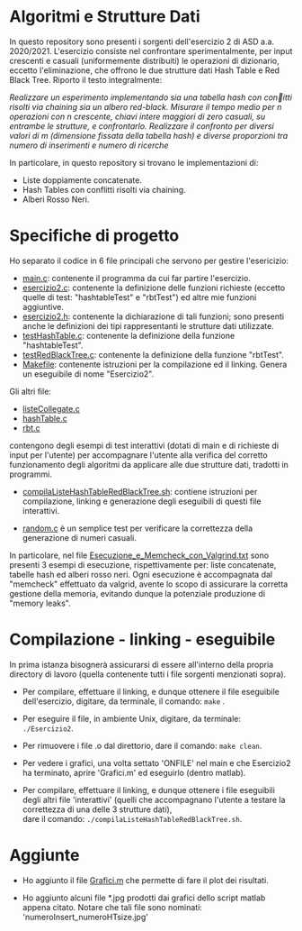# Algoritmi e Strutture Dati

In questo repository sono presenti i sorgenti dell'esercizio 2 di ASD a.a. 2020/2021.
L'esercizio consiste nel confrontare sperimentalmente, per input crescenti e casuali (uniformemente distribuiti) le operazioni di dizionario, eccetto l'eliminazione, che offrono le due strutture dati Hash Table e Red Black Tree.
Riporto il testo integralmente:<br/>

*Realizzare un esperimento implementando sia una tabella hash con conitti
risolti via chaining sia un albero red-black. Misurare il tempo medio per n
operazioni con n crescente, chiavi intere maggiori di zero casuali, su
entrambe le strutture, e confrontarlo. Realizzare il confronto per diversi
valori di m (dimensione fissata della tabella hash) e diverse proporzioni tra
numero di inserimenti e numero di ricerche*

In particolare, in questo repository si trovano le implementazioni di:

- Liste doppiamente concatenate.
- Hash Tables con conflitti risolti via chaining.
- Alberi Rosso Neri.

# Specifiche di progetto

Ho separato il codice in 6 file principali che servono per gestire l'esericizio:

- [main.c](https://github.com/marcoBelt99/Algoritmi_e_Strutture_Dati/blob/main/main.c): contenente il programma da cui far partire l'esercizio.
- [esercizio2.c](https://github.com/marcoBelt99/Algoritmi_e_Strutture_Dati/blob/main/esercizio2.c):       contenente la definizione delle funzioni richieste (eccetto quelle di test: "hashtableTest" e "rbtTest") ed altre mie funzioni aggiuntive.
- [esercizio2.h](https://github.com/marcoBelt99/Algoritmi_e_Strutture_Dati/blob/main/esercizio2.h):       contenente la dichiarazione di tali funzioni; sono presenti anche le definizioni dei tipi rappresentanti le strutture dati utilizzate.
- [testHashTable.c](https://github.com/marcoBelt99/Algoritmi_e_Strutture_Dati/blob/main/testHashTable.c):    contenente la definizione della funzione "hashtableTest".
- [testRedBlackTree.c](https://github.com/marcoBelt99/Algoritmi_e_Strutture_Dati/blob/main/testRedBlackTree.c): contenente la definizione della funzione "rbtTest".
- [Makefile](https://github.com/marcoBelt99/Algoritmi_e_Strutture_Dati/blob/main/Makefile): contenente istruzioni per la compilazione ed il linking. Genera un eseguibile di nome "Esercizio2".


Gli altri file:

- [listeCollegate.c](https://github.com/marcoBelt99/Algoritmi_e_Strutture_Dati/blob/main/listeCollegate.c)
- [hashTable.c](https://github.com/marcoBelt99/Algoritmi_e_Strutture_Dati/blob/main/hashTable.c)
- [rbt.c](https://github.com/marcoBelt99/Algoritmi_e_Strutture_Dati/blob/main/rbt.c)

contengono degli esempi di test interattivi (dotati di main e di richieste di input per l'utente) per accompagnare l'utente alla verifica del corretto funzionamento degli algoritmi da applicare alle due strutture dati, tradotti in programmi.

- [compilaListeHashTableRedBlackTree.sh](https://github.com/marcoBelt99/Algoritmi_e_Strutture_Dati/blob/main/compilaListeHashTableRedBlackTree.sh): contiene istruzioni per compilazione, linking e generazione degli eseguibili di questi file interattivi.

- [random.c](https://github.com/marcoBelt99/Algoritmi_e_Strutture_Dati/blob/main/random.c) è un semplice test per verificare la correttezza della generazione di numeri casuali.

In particolare, nel file [Esecuzione_e_Memcheck_con_Valgrind.txt](https://github.com/marcoBelt99/Algoritmi_e_Strutture_Dati/blob/main/Esecuzione_e_Memcheck_con_Valgrind.txt) sono presenti 3 esempi di esecuzione, rispettivamente per: liste concatenate, tabelle hash ed alberi rosso neri.
Ogni esecuzione è accompagnata dal "memcheck" effettuato da valgrid, avente lo scopo di assicurare la corretta gestione della memoria, evitando dunque la potenziale produzione di "memory leaks".


# Compilazione - linking - eseguibile
In prima istanza bisognerà assicurarsi di essere all'interno della propria directory di lavoro (quella contenente tutti i file sorgenti menzionati sopra).

- Per compilare, effettuare il linking, e dunque ottenere il file eseguibile dell'esercizio, digitare, da terminale, il comando: `make` .

- Per eseguire il file, in ambiente Unix, digitare, da terminale: `./Esercizio2`.

- Per rimuovere i file .o dal direttorio, dare il comando: `make clean`.

- Per vedere i grafici, una volta settato 'ONFILE' nel main e che Esercizio2 ha terminato,
aprire 'Grafici.m' ed eseguirlo (dentro matlab).

- Per compilare, effettuare il linking, e dunque ottenere i file eseguibili degli altri file 'interattivi' (quelli che accompagnano l'utente a testare la correttezza di una delle 3 strutture dati),<br/>dare il comando: `./compilaListeHashTableRedBlackTree.sh`.

# Aggiunte

- Ho aggiunto il file [Grafici.m](https://github.com/marcoBelt99/Algoritmi_e_Strutture_Dati/blob/main/Grafici.m) che permette di fare il plot dei risultati.

- Ho aggiunto alcuni file *.jpg prodotti dai grafici dello script matlab appena citato.
Notare che tali file sono nominati: 'numeroInsert_numeroHTsize.jpg'
